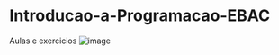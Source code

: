 # Introducao-a-Programacao-EBAC
Aulas e exercicios
![image](https://user-images.githubusercontent.com/97680820/192880764-2272dfc6-7dfd-4086-917d-ee32acd44179.png)
